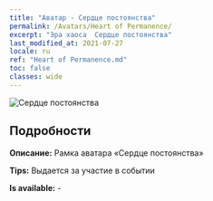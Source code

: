 ```yaml
---
title: "Аватар - Сердце постоянства"
permalink: /Avatars/Heart of Permanence/
excerpt: "Эра хаоса  Сердце постоянства"
last_modified_at: 2021-07-27
locale: ru
ref: "Heart of Permanence.md"
toc: false
classes: wide
---
```

 ![Сердце постоянства](/images/a/avatarFrame_54.png)

## Подробности

 **Описание:** Рамка аватара «Сердце постоянства» 

 **Tips:** Выдается за участие в событии 

 **Is available:**  - 

